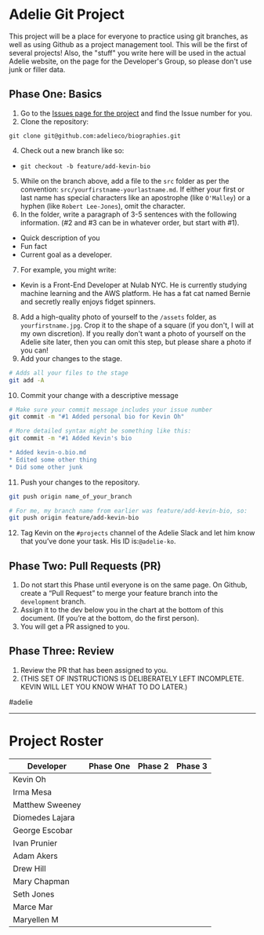 # Adelie Git Project 

This project will be a place for everyone to practice using git branches, as well as using Github as a project management tool. This will be the first of several projects! Also, the "stuff" you write here will be used in the actual Adelie website, on the page for the Developer's Group, so please don't use junk or filler data.

## Phase One: Basics
1. Go to the [Issues page for the project](https://github.com/adelieco/biographies/issues) and find the Issue number for you.
2. Clone the repository:
```
git clone git@github.com:adelieco/biographies.git
```
4. Check out a new branch like so:
  - `git checkout -b feature/add-kevin-bio`
5. While on the branch above, add a file to the `src` folder as per the convention: `src/yourfirstname-yourlastname.md`.  If either your first or last name has special characters like an apostrophe (like `O'Malley`)  or a hyphen (like `Robert Lee-Jones`), omit the character.
6. In the folder, write a paragraph of 3-5 sentences with the following information. (#2 and #3 can be in whatever order, but start with #1).
  - Quick description of you
  - Fun fact
  - Current goal as a developer.
7. For example, you might write:
  - Kevin is a Front-End Developer at Nulab NYC. He is currently studying machine learning and the AWS platform. He has a fat cat named Bernie and secretly really enjoys fidget spinners.
8. Add a high-quality photo of yourself to the `/assets` folder, as `yourfirstname.jpg`. Crop it to the shape of a square (if you don't, I will at my own discretion). If you really don't want a photo of yourself on the Adelie site later, then you can omit this step, but please share a photo if you can!
9. Add your changes to the stage.
```bash
# Adds all your files to the stage
git add -A
```
10. Commit your change with a descriptive message
```bash
# Make sure your commit message includes your issue number
git commit -m "#1 Added personal bio for Kevin Oh"

# More detailed syntax might be something like this:
git commit -m "#1 Added Kevin's bio

* Added kevin-o.bio.md
* Edited some other thing 
* Did some other junk
```
11. Push your changes to the repository.
```bash
git push origin name_of_your_branch

# For me, my branch name from earlier was feature/add-kevin-bio, so:
git push origin feature/add-kevin-bio
```
12. Tag Kevin on the `#projects` channel of the Adelie Slack and let him know that you’ve done your task. His ID is:`@adelie-ko`.

## Phase Two: Pull Requests (PR)
1. Do not start this Phase until everyone is on the same page. On Github, create a “Pull Request” to merge your feature branch into the `development` branch.
2. Assign it to the dev below you in the chart at the bottom of this document. (If you’re at the bottom, do the first person).
3. You will get a PR assigned to you. 

## Phase Three: Review
1. Review the PR that has been assigned to you.
2. (THIS SET OF INSTRUCTIONS IS DELIBERATELY LEFT INCOMPLETE. KEVIN WILL LET YOU KNOW WHAT TO DO LATER.)


#adelie

---

# Project Roster

Developer|Phase One|Phase 2|Phase 3|
---------|---------|-------|-------|
Kevin Oh|||
Irma Mesa|||
Matthew Sweeney|||
Diomedes Lajara|||
George Escobar|||
Ivan Prunier|||
Adam Akers|||
Drew Hill|||
Mary Chapman|||
Seth Jones|||
Marce Mar|||
Maryellen M|||